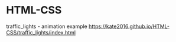 # HTML-CSS
traffic_lights - animation example
https://kate2016.github.io/HTML-CSS/traffic_lights/index.html
